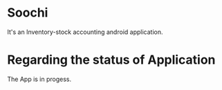 # Soochi
It's an Inventory-stock accounting android application.

# Regarding the status of Application
The App is in progess.
